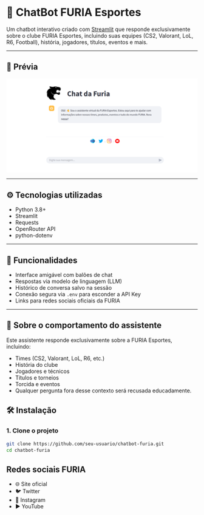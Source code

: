 # 🐗 ChatBot FURIA Esportes

Um chatbot interativo criado com [Streamlit](https://streamlit.io) que responde exclusivamente sobre o clube FURIA Esportes, incluindo suas equipes (CS2, Valorant, LoL, R6, Football), história, jogadores, títulos, eventos e mais.

---

## 📸 Prévia

![FURIA Logo](./previa.png)

---

## ⚙️ Tecnologias utilizadas

- Python 3.8+
- Streamlit
- Requests
- OpenRouter API
- python-dotenv

---

## 🚀 Funcionalidades

- Interface amigável com balões de chat
- Respostas via modelo de linguagem (LLM)
- Histórico de conversa salvo na sessão
- Conexão segura via `.env` para esconder a API Key
- Links para redes sociais oficiais da FURIA

---

## 🧠 Sobre o comportamento do assistente
Este assistente responde exclusivamente sobre a FURIA Esportes, incluindo:
- Times (CS2, Valorant, LoL, R6, etc.)
- História do clube
- Jogadores e técnicos
- Títulos e torneios
- Torcida e eventos
- Qualquer pergunta fora desse contexto será recusada educadamente.

## 🛠️ Instalação

### 1. Clone o projeto

```bash
git clone https://github.com/seu-usuario/chatbot-furia.git
cd chatbot-furia
````

## Redes sociais FURIA
- 🌐 Site oficial
- 🐦 Twitter
- 📸 Instagram
- ▶️ YouTube
